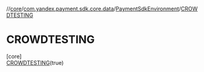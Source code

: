 //[core](../../../../index.md)/[com.yandex.payment.sdk.core.data](../../index.md)/[PaymentSdkEnvironment](../index.md)/[CROWDTESTING](index.md)

# CROWDTESTING

[core]\
[CROWDTESTING](index.md)(true)
